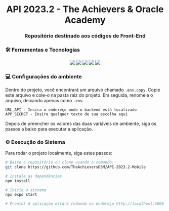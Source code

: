 <h1 align="center">API 2023.2 - The Achievers & Oracle Academy </h1>
<h3 align="center">Repositório destinado aos códigos de Front-End</h2>

### :hammer_and_wrench: Ferramentas e Tecnologias  </h3>
 
<p align="center">
  <img src="https://img.shields.io/badge/Figma-23121011?style=for-the-badge&logo=figma&logoColor=000000&color=CED4DA"/>
  <img src="https://img.shields.io/badge/react_native-23121011?style=for-the-badge&logo=react&logoColor=000000&color=CED4DA"/> 
  <img src="https://img.shields.io/badge/Expo-23121011?style=for-the-badge&logo=expo&logoColor=000000&color=CED4DA" /> 
  <img src="https://img.shields.io/badge/TypeScript-23121011?style=for-the-badge&logo=typescript&logoColor=000000&color=CED4DA"/> 
  <img src="https://img.shields.io/badge/Styled_Components-23121011?style=for-the-badge&logo=styled-components&logoColor=000000&color=CED4DA" /> 
</p>

### 💻 Configurações do ambiente

Dentro do projeto, você encontrará um arquivo chamado `.env.copy`. Copie este arquivo e cole-o na pasta raiz do projeto. Em seguida, renomeie o arquivo, deixando apenas como `.env`.

```env
URL_API - Insira o endereço onde o backend está localizado
APP_SECRET - Insira qualquer texto de sua escolha aqui
```

Depois de preencher os valores das duas variáveis de ambiente, siga os passos a baixo para executar a aplicação.
 
### ⚙️ Execução do Sistema</h3>
<p>Para rodar o projeto localmente, siga estes passos:</p>

```bash
# Baixe o repositório ou clone usando o comando:
git clone https://github.com/TheAchieversDSM/API-2023.2-Mobile

# Instale as dependências
npm install

# Inicie o sistema
npx expo start

# Pronto! A aplicação estará rodando no endereço http://localhost:5000
```
